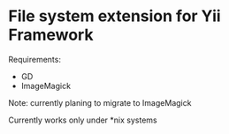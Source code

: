 File system extension for Yii Framework
===========

Requirements:

* GD
* ImageMagick

Note: currently planing to migrate to ImageMagick

Currently works only under *nix systems